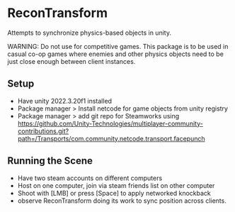 # ReconTransform

Attempts to synchronize physics-based objects in unity.

WARNING: Do not use for competitive games. This package is to be used in casual co-op games where enemies and other physics objects need to be just close enough between client instances.


## Setup
- Have unity 2022.3.20f1 installed
- Package manager > Install netcode for game objects from unity registry
- Package manager > add git repo for Steamworks using https://github.com/Unity-Technologies/multiplayer-community-contributions.git?path=/Transports/com.community.netcode.transport.facepunch 

## Running the Scene
- Have two steam accounts on different computers
- Host on one computer, join via steam friends list on other computer
- Shoot with [LMB] or press [Space] to apply networked knockback
- observe ReconTransform doing its work to sync position across clients.